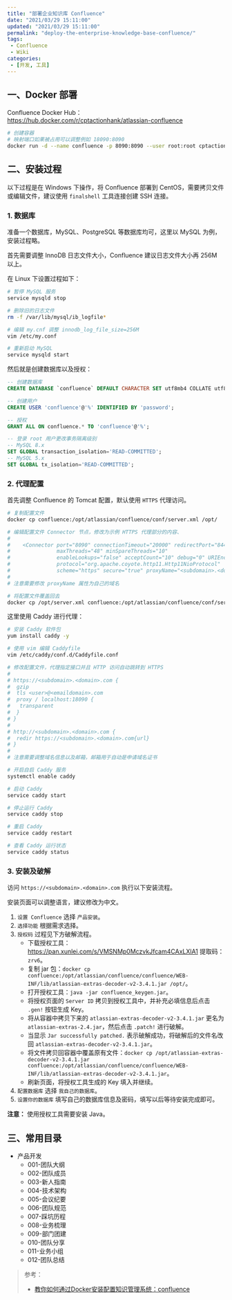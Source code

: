 ```yaml
---
title: "部署企业知识库 Confluence"
date: "2021/03/29 15:11:00"
updated: "2021/03/29 15:11:00"
permalink: "deploy-the-enterprise-knowledge-base-confluence/"
tags:
 - Confluence
 - Wiki
categories:
 - [开发, 工具]
---
```


## 一、Docker 部署

Confluence Docker Hub：https://hub.docker.com/r/cptactionhank/atlassian-confluence

```bash
# 创建容器
# 映射端口如果被占用可以调整例如 18090:8090
docker run -d --name confluence -p 8090:8090 --user root:root cptactionhank/atlassian-confluence:latest
```

## 二、安装过程

以下过程是在 Windows 下操作，将 Confluence 部署到 CentOS，需要拷贝文件或编辑文件，建议使用 `finalshell` 工具连接创建 SSH 连接。

### 1. 数据库

准备一个数据库，MySQL、PostgreSQL 等数据库均可，这里以 MySQL 为例，安装过程略。

首先需要调整 InnoDB 日志文件大小，Confluence 建议日志文件大小再 256M 以上。

在 Linux 下设置过程如下：

```bash
# 暂停 MySQL 服务
service mysqld stop

# 删除旧的日志文件
rm -f /var/lib/mysql/ib_logfile*

# 编辑 my.cnf 调整 innodb_log_file_size=256M
vim /etc/my.conf

# 重新启动 MySQL
service mysqld start
```

然后就是创建数据库以及授权：

```sql
-- 创建数据库
CREATE DATABASE `confluence` DEFAULT CHARACTER SET utf8mb4 COLLATE utf8mb4_bin;

-- 创建用户
CREATE USER 'confluence'@'%' IDENTIFIED BY 'password';

-- 授权
GRANT ALL ON confluence.* TO 'confluence'@'%';

-- 登录 root 用户更改事务隔离级别
-- MySQL 8.x
SET GLOBAL transaction_isolation='READ-COMMITTED';
-- MySQL 5.x
SET GLOBAL tx_isolation='READ-COMMITTED';
```

### 2. 代理配置

首先调整 Confluence 的 Tomcat 配置，默认使用 `HTTPS` 代理访问。

```bash
# 复制配置文件
docker cp confluence:/opt/atlassian/confluence/conf/server.xml /opt/

# 编辑配置文件 Connector 节点，修改为示例 HTTPS 代理部分的内容、
#
#    <Connector port="8090" connectionTimeout="20000" redirectPort="8443"
#               maxThreads="48" minSpareThreads="10"
#               enableLookups="false" acceptCount="10" debug="0" URIEncoding="UTF-8"
#               protocol="org.apache.coyote.http11.Http11NioProtocol"
#               scheme="https" secure="true" proxyName="<subdomain>.<domain>.com" proxyPort="443"/>
#
# 注意需要修改 proxyName 属性为自己的域名

# 将配置文件覆盖回去
docker cp /opt/server.xml confluence:/opt/atlassian/confluence/conf/server.xml
```

这里使用 Caddy 进行代理：

```bash
# 安装 Caddy 软件包
yum install caddy -y

# 使用 vim 编辑 Caddyfile
vim /etc/caddy/conf.d/Caddyfile.conf

# 修改配置文件，代理指定接口并且 HTTP 访问自动跳转到 HTTPS
#
# https://<subdomain>.<domain>.com {
#  gzip
#  tls <user>@<emaildomain>.com
#  proxy / localhost:18090 {
#   transparent
#  }
# }
# 
# http://<subdomain>.<domain>.com {
#  redir https://<subdomain>.<domain>.com{url}
# }
#
# 注意需要调整域名信息以及邮箱，邮箱用于自动是申请域名证书

# 开启自启 Caddy 服务
systemctl enable caddy

# 启动 Caddy
service caddy start

# 停止运行 Caddy
service caddy stop

# 重启 Caddy
service caddy restart

# 查看 Caddy 运行状态
service caddy status
```

### 3. 安装及破解

访问 `https://<subdomain>.<domain>.com` 执行以下安装流程。

安装页面可以调整语言，建议修改为中文。

1. `设置 Confluence` 选择 `产品安装`。
2. `选择功能` 根据需求选择。
3. `授权码` 过程见下方破解流程。
   + 下载授权工具：https://pan.xunlei.com/s/VMSNMp0MczvkJfcam4CAxLXlA1 提取码：`zrv6`。
   + 复制 jar 包：`docker cp confluence:/opt/atlassian/confluence/confluence/WEB-INF/lib/atlassian-extras-decoder-v2-3.4.1.jar /opt/`。
   + 打开授权工具：`java -jar confluence_keygen.jar`。
   + 将授权页面的 `Server ID` 拷贝到授权工具中，并补充必填信息后点击 `.gen!` 按钮生成 Key。
   + 将从容器中拷贝下来的 `atlassian-extras-decoder-v2-3.4.1.jar` 更名为 `atlassian-extras-2.4.jar`，然后点击 `.patch!` 进行破解。
   + 当显示 `Jar successfully patched.` 表示破解成功，将破解后的文件名改回 `atlassian-extras-decoder-v2-3.4.1.jar`。
   + 将文件拷贝回容器中覆盖原有文件：`docker cp /opt/atlassian-extras-decoder-v2-3.4.1.jar confluence:/opt/atlassian/confluence/confluence/WEB-INF/lib/atlassian-extras-decoder-v2-3.4.1.jar`。
   + 刷新页面，将授权工具生成的 Key 填入并继续。
4. `配置数据库` 选择 `我自己的数据库`。
5. `设置你的数据库` 填写自己的数据库信息及密码，填写以后等待安装完成即可。

**注意：** 使用授权工具需要安装 Java。

## 三、常用目录

+ 产品开发
  + 001-团队大纲
  + 002-团队成员
  + 003-新人指南
  + 004-技术架构
  + 005-会议纪要
  + 006-团队规范
  + 007-踩坑历程
  + 008-业务梳理
  + 009-部门团建
  + 010-团队分享
  + 011-业务小组
  + 012-团队总结

> 参考：
> + [教你如何通过Docker安装配置知识管理系统：confluence](https://blog.csdn.net/qq_36154886/article/details/113246166)